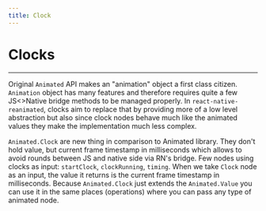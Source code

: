 ```yaml
---
title: Clock
---
```


# Clocks

---

Original `Animated` API makes an "animation" object a first class citizen.
`Animation` object has many features and therefore requires quite a few JS<>Native bridge methods to be managed properly.
In `react-native-reanimated`, clocks aim to replace that by providing more of a low level abstraction but also since clock nodes behave much like the animated values they make the implementation much less complex.

`Animated.Clock` are new thing in comparison to Animated library. They don't hold value, but current frame timestamp in milliseconds which allows to avoid rounds between JS and native side via RN's bridge.
Few nodes using clocks as input: `startClock`, `clockRunning`, `timing`.
When we take `Clock` node as an input, the value it returns is the current frame timestamp in milliseconds.
Because `Animated.Clock` just extends the `Animated.Value` you can use it in the same places (operations) where you can pass any type of animated node.
